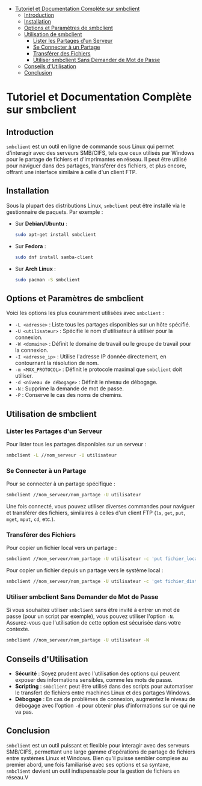 - [Tutoriel et Documentation Complète sur smbclient](#tutoriel-et-documentation-complète-sur-smbclient)
  - [Introduction](#introduction)
  - [Installation](#installation)
  - [Options et Paramètres de smbclient](#options-et-paramètres-de-smbclient)
  - [Utilisation de smbclient](#utilisation-de-smbclient)
    - [Lister les Partages d'un Serveur](#lister-les-partages-dun-serveur)
    - [Se Connecter à un Partage](#se-connecter-à-un-partage)
    - [Transférer des Fichiers](#transférer-des-fichiers)
    - [Utiliser smbclient Sans Demander de Mot de Passe](#utiliser-smbclient-sans-demander-de-mot-de-passe)
  - [Conseils d'Utilisation](#conseils-dutilisation)
  - [Conclusion](#conclusion)


# Tutoriel et Documentation Complète sur smbclient

## Introduction

`smbclient` est un outil en ligne de commande sous Linux qui permet d'interagir avec des serveurs SMB/CIFS, tels que ceux utilisés par Windows pour le partage de fichiers et d'imprimantes en réseau. Il peut être utilisé pour naviguer dans des partages, transférer des fichiers, et plus encore, offrant une interface similaire à celle d'un client FTP.

## Installation

Sous la plupart des distributions Linux, `smbclient` peut être installé via le gestionnaire de paquets. Par exemple :

- Sur **Debian/Ubuntu** :
  ```bash
  sudo apt-get install smbclient
  ```

- Sur **Fedora** :
  ```bash
  sudo dnf install samba-client
  ```

- Sur **Arch Linux** :
  ```bash
  sudo pacman -S smbclient
  ```

## Options et Paramètres de smbclient

Voici les options les plus couramment utilisées avec `smbclient` :

- `-L <adresse>` : Liste tous les partages disponibles sur un hôte spécifié.
- `-U <utilisateur>` : Spécifie le nom d'utilisateur à utiliser pour la connexion.
- `-W <domaine>` : Définit le domaine de travail ou le groupe de travail pour la connexion.
- `-I <adresse_ip>` : Utilise l'adresse IP donnée directement, en contournant la résolution de nom.
- `-m <MAX_PROTOCOL>` : Définit le protocole maximal que `smbclient` doit utiliser.
- `-d <niveau de débogage>` : Définit le niveau de débogage.
- `-N` : Supprime la demande de mot de passe.
- `-P` : Conserve le cas des noms de chemins.

## Utilisation de smbclient

### Lister les Partages d'un Serveur

Pour lister tous les partages disponibles sur un serveur :

```bash
smbclient -L //nom_serveur -U utilisateur
```

### Se Connecter à un Partage

Pour se connecter à un partage spécifique :

```bash
smbclient //nom_serveur/nom_partage -U utilisateur
```

Une fois connecté, vous pouvez utiliser diverses commandes pour naviguer et transférer des fichiers, similaires à celles d'un client FTP (`ls`, `get`, `put`, `mget`, `mput`, `cd`, etc.).

### Transférer des Fichiers

Pour copier un fichier local vers un partage :

```bash
smbclient //nom_serveur/nom_partage -U utilisateur -c 'put fichier_local fichier_distant'
```

Pour copier un fichier depuis un partage vers le système local :

```bash
smbclient //nom_serveur/nom_partage -U utilisateur -c 'get fichier_distant fichier_local'
```

### Utiliser smbclient Sans Demander de Mot de Passe

Si vous souhaitez utiliser `smbclient` sans être invité à entrer un mot de passe (pour un script par exemple), vous pouvez utiliser l'option `-N`. Assurez-vous que l'utilisation de cette option est sécurisée dans votre contexte.

```bash
smbclient //nom_serveur/nom_partage -U utilisateur -N
```

## Conseils d'Utilisation

- **Sécurité** : Soyez prudent avec l'utilisation des options qui peuvent exposer des informations sensibles, comme les mots de passe.
- **Scripting** : `smbclient` peut être utilisé dans des scripts pour automatiser le transfert de fichiers entre machines Linux et des partages Windows.
- **Débogage** : En cas de problèmes de connexion, augmentez le niveau de débogage avec l'option `-d` pour obtenir plus d'informations sur ce qui ne va pas.

## Conclusion

`smbclient` est un outil puissant et flexible pour interagir avec des serveurs SMB/CIFS, permettant une large gamme d'opérations de partage de fichiers entre systèmes Linux et Windows. Bien qu'il puisse sembler complexe au premier abord, une fois familiarisé avec ses options et sa syntaxe, `smbclient` devient un outil indispensable pour la gestion de fichiers en réseau.V